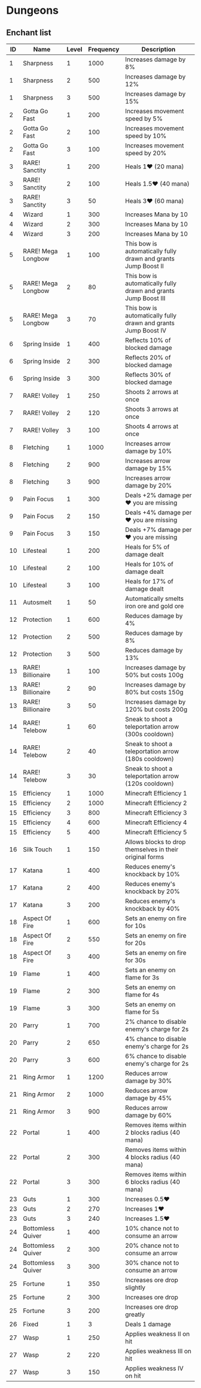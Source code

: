 # Dungeons

## Enchant list
| ID | Name | Level | Frequency | Description |
| --- | --- | --- | --- | --- |
| 1 | Sharpness | 1 | 1000 | Increases damage by 8% |
| 1 | Sharpness | 2 | 500 | Increases damage by 12% |
| 1 | Sharpness | 3 | 500 | Increases damage by 15% |
| 2 | Gotta Go Fast | 1 | 200 | Increases movement speed by 5% |
| 2 | Gotta Go Fast | 2 | 100 | Increases movement speed by 10% |
| 2 | Gotta Go Fast | 3 | 100 | Increases movement speed by 20% |
| 3 | RARE! Sanctity | 1 | 200 | Heals 1❤ (20 mana) |
| 3 | RARE! Sanctity | 2 | 100 | Heals 1.5❤ (40 mana) |
| 3 | RARE! Sanctity | 3 | 50 | Heals 3❤ (60 mana) |
| 4 | Wizard | 1 | 300 | Increases Mana by 10 |
| 4 | Wizard | 2 | 300 | Increases Mana by 10 |
| 4 | Wizard | 3 | 200 | Increases Mana by 10 |
| 5 | RARE! Mega Longbow | 1 | 100 | This bow is automatically fully drawn and grants Jump Boost II |
| 5 | RARE! Mega Longbow | 2 | 80 | This bow is automatically fully drawn and grants Jump Boost III |
| 5 | RARE! Mega Longbow | 3 | 70 | This bow is automatically fully drawn and grants Jump Boost IV |
| 6 | Spring Inside | 1 | 400 | Reflects 10% of blocked damage |
| 6 | Spring Inside | 2 | 300 | Reflects 20% of blocked damage |
| 6 | Spring Inside | 3 | 300 | Reflects 30% of blocked damage |
| 7 | RARE! Volley | 1 | 250 | Shoots 2 arrows at once |
| 7 | RARE! Volley | 2 | 120 | Shoots 3 arrows at once |
| 7 | RARE! Volley | 3 | 100 | Shoots 4 arrows at once |
| 8 | Fletching | 1 | 1000 | Increases arrow damage by 10% |
| 8 | Fletching | 2 | 900 | Increases arrow damage by 15% |
| 8 | Fletching | 3 | 900 | Increases arrow damage by 20% |
| 9 | Pain Focus | 1 | 300 | Deals +2% damage per ❤ you are missing |
| 9 | Pain Focus | 2 | 150 | Deals +4% damage per ❤ you are missing |
| 9 | Pain Focus | 3 | 150 | Deals +7% damage per ❤ you are missing |
| 10 | Lifesteal | 1 | 200 | Heals for 5% of damage dealt |
| 10 | Lifesteal | 2 | 100 | Heals for 10% of damage dealt |
| 10 | Lifesteal | 3 | 100 | Heals for 17% of damage dealt |
| 11 | Autosmelt | 1 | 50 | Automatically smelts iron ore and gold ore |
| 12 | Protection | 1 | 600 | Reduces damage by 4% |
| 12 | Protection | 2 | 500 | Reduces damage by 8% |
| 12 | Protection | 3 | 500 | Reduces damage by 13% |
| 13 | RARE! Billionaire | 1 | 100 | Increases damage by 50% but costs 100g |
| 13 | RARE! Billionaire | 2 | 90 | Increases damage by 80% but costs 150g |
| 13 | RARE! Billionaire | 3 | 50 | Increases damage by 120% but costs 200g |
| 14 | RARE! Telebow | 1 | 60 | Sneak to shoot a teleportation arrow (300s cooldown) |
| 14 | RARE! Telebow | 2 | 40 | Sneak to shoot a teleportation arrow (180s cooldown) |
| 14 | RARE! Telebow | 3 | 30 | Sneak to shoot a teleportation arrow (120s cooldown) |
| 15 | Efficiency | 1 | 1000 | Minecraft Efficiency 1 |
| 15 | Efficiency | 2 | 1000 | Minecraft Efficiency 2 |
| 15 | Efficiency | 3 | 800 | Minecraft Efficiency 3 |
| 15 | Efficiency | 4 | 600 | Minecraft Efficiency 4 |
| 15 | Efficiency | 5 | 400 | Minecraft Efficiency 5 |
| 16 | Silk Touch | 1 | 150 | Allows blocks to drop themselves in their original forms |
| 17 | Katana | 1 | 400 | Reduces enemy's knockback by 10% |
| 17 | Katana | 2 | 400 |  Reduces enemy's knockback by 20% |
| 17 | Katana | 3 | 200 |  Reduces enemy's knockback by 40% |
| 18 | Aspect Of Fire | 1 | 600 | Sets an enemy on fire for 10s |
| 18 | Aspect Of Fire | 2 | 550 | Sets an enemy on fire for 20s |
| 18 | Aspect Of Fire | 3 | 400 | Sets an enemy on fire for 30s |
| 19 | Flame | 1 | 400 | Sets an enemy on flame for 3s |
| 19 | Flame | 2 | 300 | Sets an enemy on flame for 4s |
| 19 | Flame | 3 | 300 | Sets an enemy on flame for 5s |
| 20 | Parry | 1 | 700 | 2% chance to disable enemy's charge for 2s |
| 20 | Parry | 2 | 650 | 4% chance to disable enemy's charge for 2s |
| 20 | Parry | 3 | 600 | 6% chance to disable enemy's charge for 2s |
| 21 | Ring Armor | 1 | 1200 | Reduces arrow damage by 30%
| 21 | Ring Armor | 2 | 1000 | Reduces arrow damage by 45%
| 21 | Ring Armor | 3 | 900 | Reduces arrow damage by 60%
| 22 | Portal | 1 | 400 | Removes items within 2 blocks radius (40 mana) |
| 22 | Portal | 2 | 300 | Removes items within 4 blocks radius (40 mana) |
| 22 | Portal | 3 | 300 | Removes items within 6 blocks radius (40 mana) |
| 23 | Guts | 1 | 300 | Increases 0.5❤ |
| 23 | Guts | 2 | 270 | Increases 1❤ |
| 23 | Guts | 3 | 240 | Increases 1.5❤ |
| 24 | Bottomless Quiver | 1 | 400 | 10% chance not to consume an arrow |
| 24 | Bottomless Quiver | 2 | 300 | 20% chance not to consume an arrow |
| 24 | Bottomless Quiver | 3 | 300 | 30% chance not to consume an arrow |
| 25 | Fortune | 1 | 350 | Increases ore drop slightly |
| 25 | Fortune | 2 | 300 | Increases ore drop |
| 25 | Fortune | 3 | 200 | Increases ore drop greatly |
| 26 | Fixed | 1 | 3 | Deals 1 damage|
| 27 | Wasp | 1 | 250 | Applies weakness II on hit |
| 27 | Wasp | 2 | 220 | Applies weakness III on hit |
| 27 | Wasp | 3 | 150 | Applies weakness IV on hit |
